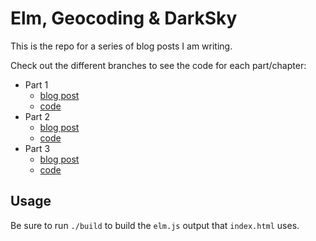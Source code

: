 # Elm, Geocoding & DarkSky
This is the repo for a series of blog posts I am writing.

Check out the different branches to see the code for each part/chapter:

* Part 1
  * [blog post](https://robertwpearce.com/blog/elm-geocoding-and-darksky-pt-1-setup-elm-and-proxy-servers.html)
  * [code](https://github.com/rpearce/elm-geocoding-darksky/tree/pt-1)
* Part 2
  * [blog post](https://robertwpearce.com/blog/elm-geocoding-and-darksky-pt-2-geocoding-an-address.html)
  * [code](https://github.com/rpearce/elm-geocoding-darksky/tree/pt-2)
* Part 3
  * [blog post](https://robertwpearce.com/blog/elm-geocoding-and-darksky-pt-3-fetching-the-current-weather.html)
  * [code](https://github.com/rpearce/elm-geocoding-darksky/tree/pt-3)

## Usage
Be sure to run `./build` to build the `elm.js` output that `index.html` uses.
